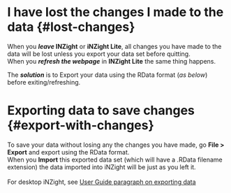 # I have lost the changes I made to the data {#lost-changes}

When you ___leave_ INZight__ or __iNZight Lite__, all changes you have made to the data will be lost unless you export your data set before quitting.  
When you ___refresh the webpage___ in __INZight Lite__ the same thing happens.

The ___solution___ is to Export your data using the RData format (_as below_) before exiting/refreshing.

# Exporting data to save changes {#export-with-changes}

To save your data without losing any the changes you have made, go __File > Export__ and export using the RData format.  
When you __Import__ this exported data set (which will have a .RData filename extension) the data imported into iNZight will be just as you left it. <br><br>
For desktop iNZight, see [User Guide paragraph on exporting data](../../user_guides/file_options/#export)


